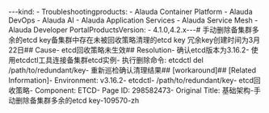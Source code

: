 ---kind:   - Troubleshootingproducts:    - Alauda Container Platform   - Alauda DevOps   - Alauda AI   - Alauda Application Services   - Alauda Service Mesh   - Alauda Developer PortalProductsVersion:   - 4.1.0,4.2.x---<!-- A type of document that involves encountering a fault, diag...it, performing root cause analysis, and providing solutions. --># 手动删除备集群多余的etcd key备集群中存在未被回收策略清理的etcd key 冗余key创建时间为3月22日## Cause- etcd回收策略未生效## Resolution- 确认etcd版本为3.16.2- 使用etcdctl工具连接备集群etcd实例- 执行删除命令: etcdctl del /path/to/redundant/key- 重新巡检确认清理结果## [workaround]## [Related Information]- Environment: v3.16.2- etcdctl- /path/to/redundant/key- etcd回收策略- Component: ETCD- Page ID: 298582473- Original Title: 基础架构-手动删除备集群多余的etcd key-109570-zh